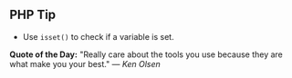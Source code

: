 ## PHP Tip
- Use `isset()` to check if a variable is set.  

**Quote of the Day:** "Really care about the tools you use because they are what make you your best." — *Ken Olsen*  
